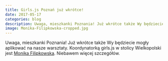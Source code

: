 ```yaml
---
title: Girls.js Poznań już wkrótce!
date: 2017-05-17
categories: blog
description: Uwaga, mieszkanki Poznania! Już wkrótce także Wy będziecie mogły aplikować na nasze warsztaty. Koordynatorką girls.js w stolicy Wielkopolski jest Monika Filipkowska. Niebawem więcej szczegółów.
image: Monika-Filipkowska-cropped.jpg
---
```


Uwaga, mieszkanki Poznania! Już wkrótce także Wy będziecie mogły aplikować na nasze warsztaty. Koordynatorką girls.js w stolicy Wielkopolski jest [Monika Filipkowska](mailto:monika.filipkowska@girlsjs.pl). Niebawem więcej szczegółów.
